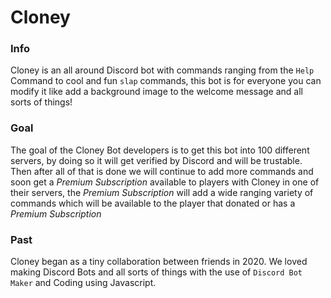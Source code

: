 # Cloney

### Info
Cloney is an all around Discord bot with commands ranging from the `Help` Command to cool and fun `slap` commands, this bot is for everyone you can modify it like add a background image to the welcome message and all sorts of things!


### Goal
The goal of the Cloney Bot developers is to get this bot into 100 different servers, by doing so it will get verified by Discord and will be trustable. Then after all of that is done we will continue to add more commands and soon get a *Premium Subscription* available to players with Cloney in one of their servers, the *Premium Subscription* will add a wide ranging variety of commands which will be available to the player that donated or has a *Premium Subscription*


### Past
Cloney began as a tiny collaboration between friends in 2020. We loved making Discord Bots and all sorts of things with the use of `Discord Bot Maker` and Coding using Javascript.
